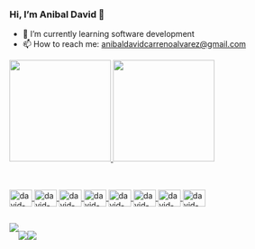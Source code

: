 ### Hi, I’m Anibal David 👋

- 🌱 I’m currently learning software development
- 📫 How to reach me: anibaldavidcarrenoalvarez@gmail.com

<div>
  <a href="https://.com/anibal-carre">
    <img height="180em" src="https://github-readme-stats.vercel.app/api?username=anibal-carre&show_icons=true&theme=highcontrast&include_all_commits=true&count_private=true"/>
    <img height="180em" src="https://github-readme-stats.vercel.app/api/top-langs/?username=anibal-carre&layout=compact&langs_count=16&theme=highcontrast" />
</div>

##

<div style="display: inline_block"><br>

<img align="center" alt="david-html" height="30" width="40" src="https://cdn.jsdelivr.net/gh/devicons/devicon/icons/html5/html5-original.svg"/>

<img align="center" alt="david-css" height="30" width="40" src="https://cdn.jsdelivr.net/gh/devicons/devicon/icons/css3/css3-original.svg"/>

<img align="center" alt="david-javascript" height="30" width="40" src="https://cdn.jsdelivr.net/gh/devicons/devicon/icons/javascript/javascript-original.svg"/>

<img align="center" alt="david-bootstrap" height="30" width="40" src="https://cdn.jsdelivr.net/gh/devicons/devicon/icons/bootstrap/bootstrap-original.svg"/>

<img align="center" alt="david-react" height="30" width="40" src="https://cdn.jsdelivr.net/gh/devicons/devicon/icons/react/react-original.svg"/>

<img align="center" alt="david-tailwind" height="30" width="40" src="https://cdn.jsdelivr.net/gh/devicons/devicon/icons/tailwindcss/tailwindcss-original-wordmark.svg"/>
  
<img align="center" alt="david-next.js" height="30" width="40" src="https://cdn.jsdelivr.net/gh/devicons/devicon/icons/nextjs/nextjs-original.svg"/>

<img align="center" alt="david-three.js" height="30" width="40" src="https://cdn.jsdelivr.net/gh/devicons/devicon/icons/threejs/threejs-original.svg"/>
</div>

##

<div style="display: flex"><br>
  <a  href="https://www.instagram.com/davidcarrenoalvarez/"><img src="https://img.shields.io/badge/Instagram-E4405F?style=for-the-badge&logo=instagram&logoColor=white" target="_blank"/></a>

  <a  href="https://www.facebook.com/david.carrenoalvarez/" target="_blank"><img src="https://img.shields.io/badge/Facebook-1877F2?style=for-the-badge&logo=facebook&logoColor=white"/></a>

  <a  href="https://www.linkedin.com/in/anibal-david-carre%C3%B1o-alvarez-2066aa267/" target="_blank"><img src="https://img.shields.io/badge/LinkedIn-0077B5?style=for-the-badge&logo=linkedin&logoColor=white" /></a>
</div>
